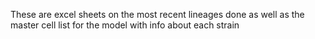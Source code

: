These are excel sheets on the most recent lineages done as well as the master cell list for the model with info about each strain
